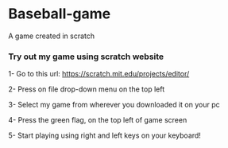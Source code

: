 # Baseball-game
A game created in scratch

### Try out my game using scratch website

1- Go to this url: https://scratch.mit.edu/projects/editor/

2- Press on file drop-down menu on the top left

3- Select my game from wherever you downloaded it on your pc

4- Press the green flag, on the top left of game screen

5- Start playing using right and left keys on your keyboard!

